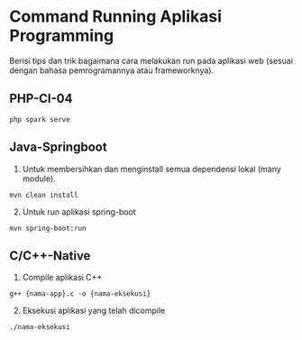 # Command Running Aplikasi Programming

Berisi tips dan trik bagaimana cara melakukan run pada aplikasi web (sesuai dengan bahasa pemrogramannya atau frameworknya).

## PHP-CI-04

```
php spark serve 
```

## Java-Springboot

1. Untuk membersihkan dan menginstall semua dependensi lokal (many module).

```
mvn clean install
```

2. Untuk run aplikasi spring-boot

```
mvn spring-boot:run
```

## C/C++-Native

1. Compile aplikasi C++

```
g++ {nama-app}.c -o {nama-eksekusi}
```

2. Eksekusi aplikasi yang telah dicompile

```
./nama-eksekusi
```


